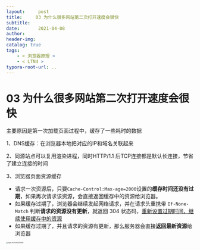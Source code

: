 ```yaml
---
layout:     post
title:     03 为什么很多网站第二次打开速度会很快
subtitle:  
date:       2021-04-08
author:     
header-img: 
catalog: true
tags:
    - < 浏览器原理 >
    - < LTN4 >
typora-root-url: ..
---
```



# 03 为什么很多网站第二次打开速度会很快

主要原因是第一次加载页面过程中，缓存了一些耗时的数据

1、DNS缓存：在浏览器本地把对应的IP和域名关联起来

2、同源站点可以复用渲染进程，同时HTTP/1.1 后TCP连接都是默认长连接，节省了建立连接的时间

3、浏览器页面资源缓存

-   请求一次资源后，只要`Cache-Control:Max-age=2000`设置的**缓存时间还没有过期**，如果再次请求该资源，会直接返回缓存中的资源给浏览器。
- 如果缓存过期了，浏览器会继续发起网络请求，并在请求头重携带 `If-None-Match` 判断**请求的资源没有更新**，就返回 304 状态码，<u>重新设置过期时间，继续使用缓存中的资源</u>
-   如果缓存过期了，并且请求的资源有更新，那么服务器会直接**返回最新资源**给浏览器

<img src="/../img/assets_2019/image-20210408213240146.png" alt="image-20210408213240146" style="zoom:23%;" />
